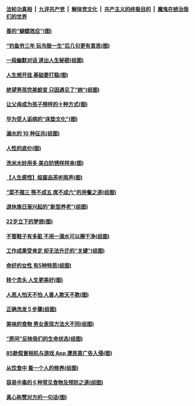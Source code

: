####  [法轮功真相](../../../../basic/blob/master/README.md?t=08231926) &nbsp;|&nbsp; [九评共产党](../../../../9ping.md/blob/master/README.md?t=08231926) &nbsp;|&nbsp; [解体党文化](../../../../jtdwh.md/blob/master/README.md?t=08231926)  &nbsp;|&nbsp; [共产主义的终极目的](../../../../gczydzjmd.md/blob/master/README.md?t=08231926) &nbsp;|&nbsp; [魔鬼在统治我们的世界](../../../../mgztzwmdsj.md/blob/master/README.md?t=08231926) 

#### [善的“蝴蝶效应”(图)](../pages/p8/904395.md?t=08231926) 

#### [“钓鱼穷三年 玩鸟毁一生”后几句更有意思(图)](../pages/p8/904682.md?t=08231926) 

#### [一段幽默对话 道出人生秘密(组图)](../pages/p8/904396.md?t=08231926) 

#### [人生想开挂 基础要打稳(图)](../pages/p8/904386.md?t=08231926) 

#### [绝望男孩完美蜕变 只因遇见了“她”(组图)](../pages/p8/904563.md?t=08231926) 

#### [让父母成为孩子榜样的十种方式(图)](../pages/p8/903846.md?t=08231926) 

#### [华为受人诟病的“床垫文化”(图)](../pages/p8/904484.md?t=08231926) 

#### [溺水的 10 种征兆(组图)](../pages/p8/904474.md?t=08231926) 

#### [人性的底价(图)](../pages/p8/903840.md?t=08231926) 

#### [洗米水妙用多 美白防锈样样来(图)](../pages/p8/904384.md?t=08231926) 

#### [【人生感悟】临窗品茶听雨声(图)](../pages/p8/903880.md?t=08231926) 

#### [“菜不摆三 筷不成五 席不成六”的用餐之道(组图)](../pages/p8/904364.md?t=08231926) 

#### [退休族日渐兴起的“新型养老”(组图)](../pages/p8/904025.md?t=08231926) 

#### [22岁立下的梦想(图)](../pages/p8/904247.md?t=08231926) 

#### [不管鞋子有多脏 不用一滴水可以擦干净(组图)](../pages/p8/903833.md?t=08231926) 

#### [工作成果受肯定 却无法升迁的“关键”(组图)](../pages/p8/904239.md?t=08231926) 

#### [命好的女性 有5种特质(组图)](../pages/p8/904008.md?t=08231926) 

#### [转个念头 人生更美好(图)](../pages/p8/903829.md?t=08231926) 

#### [人恶人怕天不怕 人善人欺天不欺(图)](../pages/p8/903708.md?t=08231926) 

#### [正确洗发５步骤(组图)](../pages/p8/904066.md?t=08231926) 

#### [美味的食物 男女表现方法大不同(组图)](../pages/p8/904038.md?t=08231926) 

#### [“房间”反映我们的生命状态(组图)](../pages/p8/903625.md?t=08231926) 

#### [85款假冒相机与游戏 App 遭恶意广告入侵(图)](../pages/p8/904001.md?t=08231926) 

#### [从饮食中 看一个人的修养(组图)](../pages/p8/904020.md?t=08231926) 

#### [容易中毒的６种常见食物及预防之道(组图)](../pages/p8/904019.md?t=08231926) 

#### [真心称赞对方的一句话(图)](../pages/p8/903899.md?t=08231926) 

